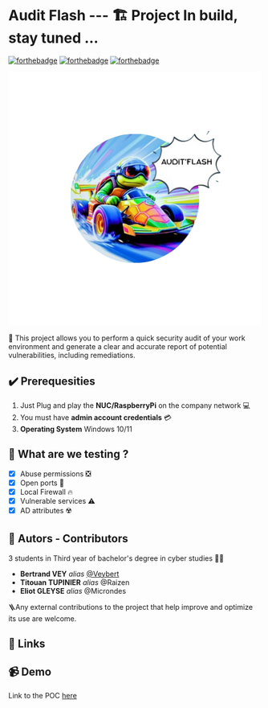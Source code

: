 # Audit Flash --- 🏗️ Project In build, stay tuned ...
[![forthebadge](https://forthebadge.com/images/badges/made-with-python.svg)](https://forthebadge.com) [![forthebadge](https://forthebadge.com/images/badges/powered-by-coffee.svg)](https://forthebadge.com) [![forthebadge](https://forthebadge.com/images/badges/works-on-my-machine.svg)](https://forthebadge.com)
<p align="center">
  <img src="./images/turbo-tortue-logo.png" alt="Logo" width="650" />
</p>
📌 This project allows you to perform a quick security audit of your work environment and generate a clear and accurate report of potential vulnerabilities, including remediations.

## ✔️ Prerequesities
1. Just Plug and play the **NUC/RaspberryPi** on the company network 💻
2. You must have **admin account credentials** 💳
3. **Operating System** Windows 10/11

## 🧪 What are we testing ?
- [x] Abuse permissions ❎
- [x] Open ports 🚪
- [x] Local Firewall 🔥
- [x] Vulnerable services ⚠️
- [x] AD attributes ☢️

## 🤝 Autors - Contributors
3 students in Third year of bachelor's degree in cyber studies 👨‍🎓
- **Bertrand VEY** _alias_ [@Veybert](https://github.com/Veybert)
- **Titouan TUPINIER** _alias_ @Raizen
- **Eliot GLEYSE** _alias_ @Microndes

🪜Any external contributions to the project that help improve and optimize its use are welcome.
## 🔗 Links

## 📹 Demo
Link to the POC [here]()
